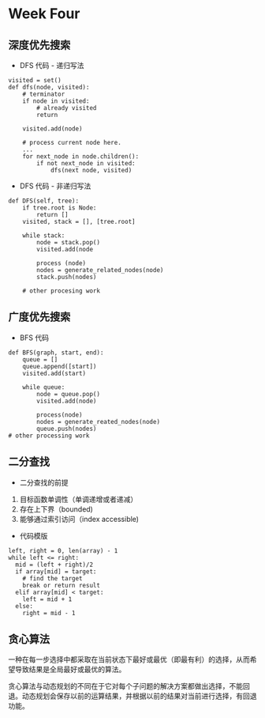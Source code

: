 # Week Four

## 深度优先搜索
- DFS 代码 - 递归写法
```
visited = set()
def dfs(node, visited):
    # terminator
    if node in visited:
        # already visited
        return

    visited.add(node)

    # process current node here.
    ...
    for next_node in node.children():
        if not next_node in visited:
            dfs(next node, visited)
```

- DFS 代码 - 非递归写法
```
def DFS(self, tree):
    if tree.root is Node:
        return []
    visited, stack = [], [tree.root]

    while stack:
        node = stack.pop()
        visited.add(node

        process (node)
        nodes = generate_related_nodes(node)
        stack.push(nodes)
    
    # other procesing work
```

## 广度优先搜索

- BFS 代码
```
def BFS(graph, start, end):
    queue = []
    queue.append([start])
    visited.add(start)

    while queue:
        node = queue.pop()
        visited.add(node)

        process(node)
        nodes = generate_reated_nodes(node)
        queue.push(nodes)
# other processing work

```

## 二分查找

- 二分查找的前提
1. 目标函数单调性（单调递增或者递减）
2. 存在上下界（bounded)
3. 能够通过索引访问（index accessible)

- 代码模版
```
left, right = 0, len(array) - 1
while left <= right:
  mid = (left + right)/2
  if array[mid] = target:
    # find the target
    break or return result
  elif array[mid] < target:
    left = mid + 1
  else: 
    right = mid - 1
```

## 贪心算法

一种在每一步选择中都采取在当前状态下最好或最优（即最有利）的选择，从而希望导致结果是全局最好或最优的算法。

贪心算法与动态规划的不同在于它对每个子问题的解决方案都做出选择，不能回退。动态规划会保存以前的运算结果，并根据以前的结果对当前进行选择，有回退功能。 